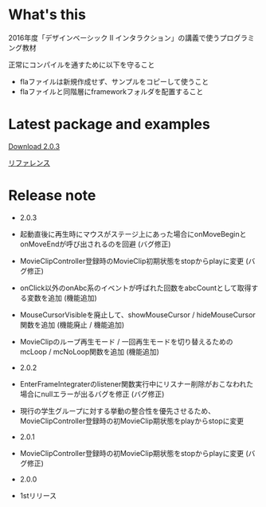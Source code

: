 # What's this
2016年度「デザインベーシック Ⅱ インタラクション」の講義で使うプログラミング教材

正常にコンパイルを通すために以下を守ること
* flaファイルは新規作成せず、サンプルをコピーして使うこと
* flaファイルと同階層にframeworkフォルダを配置すること

# Latest package and examples
[Download 2.0.3](https://github.com/integrated-design/2016-db2-interaction/raw/master/package/2.0.3.zip)

[リファレンス](https://integrated-design.github.io/2016-db2-interaction/App.html)

# Release note
* 2.0.3
 * 起動直後に再生時にマウスがステージ上にあった場合にonMoveBeginとonMoveEndが呼び出されるのを回避 (バグ修正)
 * MovieClipController登録時のMovieClip初期状態をstopからplayに変更 (バグ修正)
 * onClick以外のonAbc系のイベントが呼ばれた回数をabcCountとして取得する変数を追加 (機能追加)
 * MouseCursorVisibleを廃止して、showMouseCursor / hideMouseCursor関数を追加 (機能廃止 / 機能追加)
 * MovieClipのループ再生モード / 一回再生モードを切り替えるためのmcLoop / mcNoLoop関数を追加 (機能追加)

* 2.0.2
 * EnterFrameIntegraterのlistener関数実行中にリスナー削除がおこなわれた場合にnullエラーが出るバグを修正 (バグ修正)
 * 現行の学生グループに対する挙動の整合性を優先させるため、MovieClipController登録時の初MovieClip期状態をplayからstopに変更

* 2.0.1
 * MovieClipController登録時の初MovieClip期状態をstopからplayに変更 (バグ修正)

 * 2.0.0
 * 1stリリース
